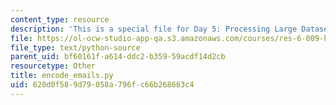 ```yaml
---
content_type: resource
description: 'This is a special file for Day 5: Processing Large Datasets.'
file: https://ol-ocw-studio-app-qa.s3.amazonaws.com/courses/res-6-009-how-to-process-analyze-and-visualize-data-january-iap-2012/620d0f589d79058a796fc66b268663c4_encode_emails.py
file_type: text/python-source
parent_uid: bf60161f-a614-ddc2-b359-59acdf14d2cb
resourcetype: Other
title: encode_emails.py
uid: 620d0f58-9d79-058a-796f-c66b268663c4
---
```

